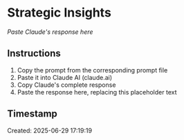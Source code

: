 # Strategic Insights

*Paste Claude's response here*

## Instructions

1. Copy the prompt from the corresponding prompt file
2. Paste it into Claude AI (claude.ai)
3. Copy Claude's complete response
4. Paste the response here, replacing this placeholder text

## Timestamp
Created: 2025-06-29 17:19:19
